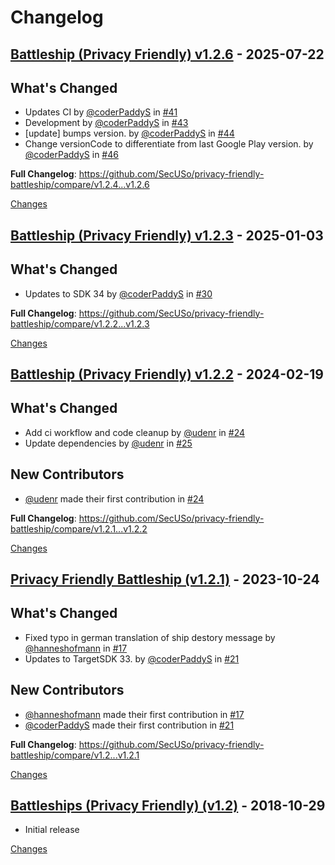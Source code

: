 # Changelog

<a id="v1.2.6"></a>
## [Battleship (Privacy Friendly) v1.2.6](https://github.com/SecUSo/privacy-friendly-battleship/releases/tag/v1.2.6) - 2025-07-22

## What's Changed
* Updates CI by [@coderPaddyS](https://github.com/coderPaddyS) in [#41](https://github.com/SecUSo/privacy-friendly-battleship/pull/41)
* Development by [@coderPaddyS](https://github.com/coderPaddyS) in [#43](https://github.com/SecUSo/privacy-friendly-battleship/pull/43)
* [update] bumps version. by [@coderPaddyS](https://github.com/coderPaddyS) in [#44](https://github.com/SecUSo/privacy-friendly-battleship/pull/44)
* Change versionCode to differentiate from last Google Play version. by [@coderPaddyS](https://github.com/coderPaddyS) in [#46](https://github.com/SecUSo/privacy-friendly-battleship/pull/46)


**Full Changelog**: https://github.com/SecUSo/privacy-friendly-battleship/compare/v1.2.4...v1.2.6

[Changes][v1.2.6]


<a id="v1.2.3"></a>
## [Battleship (Privacy Friendly) v1.2.3](https://github.com/SecUSo/privacy-friendly-battleship/releases/tag/v1.2.3) - 2025-01-03

## What's Changed
* Updates to SDK 34 by [@coderPaddyS](https://github.com/coderPaddyS) in [#30](https://github.com/SecUSo/privacy-friendly-battleship/pull/30)


**Full Changelog**: https://github.com/SecUSo/privacy-friendly-battleship/compare/v1.2.2...v1.2.3

[Changes][v1.2.3]


<a id="v1.2.2"></a>
## [Battleship (Privacy Friendly) v1.2.2](https://github.com/SecUSo/privacy-friendly-battleship/releases/tag/v1.2.2) - 2024-02-19

## What's Changed
* Add ci workflow and code cleanup by [@udenr](https://github.com/udenr) in [#24](https://github.com/SecUSo/privacy-friendly-battleship/pull/24)
* Update dependencies by [@udenr](https://github.com/udenr) in [#25](https://github.com/SecUSo/privacy-friendly-battleship/pull/25)

## New Contributors
* [@udenr](https://github.com/udenr) made their first contribution in [#24](https://github.com/SecUSo/privacy-friendly-battleship/pull/24)

**Full Changelog**: https://github.com/SecUSo/privacy-friendly-battleship/compare/v1.2.1...v1.2.2

[Changes][v1.2.2]


<a id="v1.2.1"></a>
## [Privacy Friendly Battleship (v1.2.1)](https://github.com/SecUSo/privacy-friendly-battleship/releases/tag/v1.2.1) - 2023-10-24

## What's Changed
* Fixed typo in german translation of ship destory message by [@hanneshofmann](https://github.com/hanneshofmann) in [#17](https://github.com/SecUSo/privacy-friendly-battleship/pull/17)
* Updates to TargetSDK 33. by [@coderPaddyS](https://github.com/coderPaddyS) in [#21](https://github.com/SecUSo/privacy-friendly-battleship/pull/21)

## New Contributors
* [@hanneshofmann](https://github.com/hanneshofmann) made their first contribution in [#17](https://github.com/SecUSo/privacy-friendly-battleship/pull/17)
* [@coderPaddyS](https://github.com/coderPaddyS) made their first contribution in [#21](https://github.com/SecUSo/privacy-friendly-battleship/pull/21)

**Full Changelog**: https://github.com/SecUSo/privacy-friendly-battleship/compare/v1.2...v1.2.1

[Changes][v1.2.1]


<a id="v1.2"></a>
## [Battleships (Privacy Friendly) (v1.2)](https://github.com/SecUSo/privacy-friendly-battleship/releases/tag/v1.2) - 2018-10-29

- Initial release

[Changes][v1.2]


[v1.2.6]: https://github.com/SecUSo/privacy-friendly-battleship/compare/v1.2.3...v1.2.6
[v1.2.3]: https://github.com/SecUSo/privacy-friendly-battleship/compare/v1.2.2...v1.2.3
[v1.2.2]: https://github.com/SecUSo/privacy-friendly-battleship/compare/v1.2.1...v1.2.2
[v1.2.1]: https://github.com/SecUSo/privacy-friendly-battleship/compare/v1.2...v1.2.1
[v1.2]: https://github.com/SecUSo/privacy-friendly-battleship/tree/v1.2

<!-- Generated by https://github.com/rhysd/changelog-from-release v3.9.0 -->
